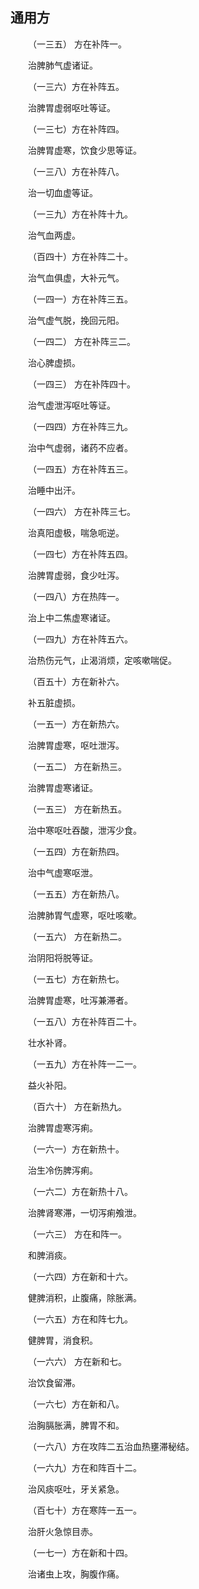 ## 通用方


&emsp;&emsp;（一三五） 方在补阵一。

&emsp;&emsp;治脾肺气虚诸证。

&emsp;&emsp;（一三六）方在补阵五。

&emsp;&emsp;治脾胃虚弱呕吐等证。

&emsp;&emsp;（一三七）方在补阵四。

&emsp;&emsp;治脾胃虚寒，饮食少思等证。

&emsp;&emsp;（一三八）方在补阵八。

&emsp;&emsp;治一切血虚等证。

&emsp;&emsp;（一三九）方在补阵十九。

&emsp;&emsp;治气血两虚。

&emsp;&emsp;（百四十）方在补阵二十。

&emsp;&emsp;治气血俱虚，大补元气。

&emsp;&emsp;（一四一）方在补阵三五。

&emsp;&emsp;治气虚气脱，挽回元阳。

&emsp;&emsp;（一四二） 方在补阵三二。

&emsp;&emsp;治心脾虚损。

&emsp;&emsp;（一四三） 方在补阵四十。

&emsp;&emsp;治气虚泄泻呕吐等证。

&emsp;&emsp;（一四四）方在补阵三九。

&emsp;&emsp;治中气虚弱，诸药不应者。

&emsp;&emsp;（一四五）方在补阵五三。

&emsp;&emsp;治睡中出汗。

&emsp;&emsp;（一四六） 方在补阵三七。

&emsp;&emsp;治真阳虚极，喘急呃逆。

&emsp;&emsp;（一四七）方在补阵五四。

&emsp;&emsp;治脾胃虚弱，食少吐泻。

&emsp;&emsp;（一四八）方在热阵一。

&emsp;&emsp;治上中二焦虚寒诸证。

&emsp;&emsp;（一四九）方在补阵五六。

&emsp;&emsp;治热伤元气，止渴消烦，定咳嗽喘促。

&emsp;&emsp;（百五十）方在新补六。

&emsp;&emsp;补五脏虚损。

&emsp;&emsp;（一五一）方在新热六。

&emsp;&emsp;治脾胃虚寒，呕吐泄泻。

&emsp;&emsp;（一五二） 方在新热三。

&emsp;&emsp;治脾胃虚寒诸证。

&emsp;&emsp;（一五三） 方在新热五。

&emsp;&emsp;治中寒呕吐吞酸，泄泻少食。

&emsp;&emsp;（一五四）方在新热四。

&emsp;&emsp;治中气虚寒呕泄。

&emsp;&emsp;（一五五）方在新热八。

&emsp;&emsp;治脾肺胃气虚寒，呕吐咳嗽。

&emsp;&emsp;（一五六） 方在新热二。

&emsp;&emsp;治阴阳将脱等证。

&emsp;&emsp;（一五七）方在新热七。

&emsp;&emsp;治脾胃虚寒，吐泻兼滞者。

&emsp;&emsp;（一五八）方在补阵百二十。

&emsp;&emsp;壮水补肾。

&emsp;&emsp;（一五九）方在补阵一二一。

&emsp;&emsp;益火补阳。

&emsp;&emsp;（百六十） 方在新热九。

&emsp;&emsp;治脾胃虚寒泻痢。

&emsp;&emsp;（一六一）方在新热十。

&emsp;&emsp;治生冷伤脾泻痢。

&emsp;&emsp;（一六二）方在新热十八。

&emsp;&emsp;治脾肾寒滞，一切泻痢飧泄。

&emsp;&emsp;（一六三） 方在和阵一。

&emsp;&emsp;和脾消痰。

&emsp;&emsp;（一六四）方在新和十六。

&emsp;&emsp;健脾消积，止腹痛，除胀满。

&emsp;&emsp;（一六五）方在和阵七九。

&emsp;&emsp;健脾胃，消食积。

&emsp;&emsp;（一六六） 方在新和七。

&emsp;&emsp;治饮食留滞。

&emsp;&emsp;（一六七）方在新和八。

&emsp;&emsp;治胸膈胀满，脾胃不和。

&emsp;&emsp;（一六八）方在攻阵二五治血热壅滞秘结。

&emsp;&emsp;（一六九）方在和阵百十二。

&emsp;&emsp;治风痰呕吐，牙关紧急。

&emsp;&emsp;（百七十）方在寒阵一五一。

&emsp;&emsp;治肝火急惊目赤。

&emsp;&emsp;（一七一）方在新和十四。

&emsp;&emsp;治诸虫上攻，胸腹作痛。

